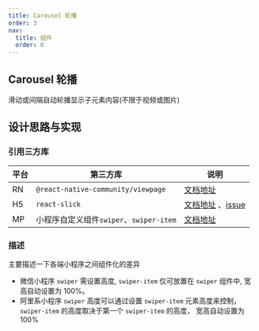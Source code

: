 ```yaml
---
title: Carousel 轮播
order: 3
nav:
  title: 组件
  order: 0
---
```


## Carousel 轮播

滑动或间隔自动轮播显示子元素内容(不限于视频或图片)

## 设计思路与实现

### 引用三方库

| 平台 | 第三方库                                | 说明                                                                                                                     |
| ---- | --------------------------------------- | ------------------------------------------------------------------------------------------------------------------------ |
| RN   | `@react-native-community/viewpage`      | [文档地址](https://www.npmjs.com/package/@reason-react-native/viewpager)                                                 |
| H5   | `react-slick`                           | [文档地址](https://www.npmjs.com/package/react-slick) 、[issue](https://github.com/necolas/react-native-web/issues/1596) |
| MP   | 小程序自定义组件`swiper`、`swiper-item` | [文档地址](https://developers.weixin.qq.com/miniprogram/dev/component/swiper.html)                                       |

### 描述

主要描述一下各端小程序之间组件化的差异

- 微信小程序 `swiper` 需设置高度, `swiper-item` 仅可放置在 `swiper` 组件中, 宽高自动设置为 100%。
- 阿里系小程序 `swiper` 高度可以通过设置 `swiper-item` 元素高度来控制，`swiper-item` 的高度取决于第一个 `swiper-item` 的高度，​​ 宽高自动设置为 100%
